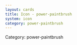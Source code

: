 ```yaml
---
layout: cards
title: Icon - power-paintbrush
system: icon
category: power-paintbrush
---
```

<div class="alert alert-secondary mb-4"><span class="i18n innerHTML-category">Category: </span><span class="i18n innerHTML-cat-power-paintbrush">power-paintbrush</span></div>

